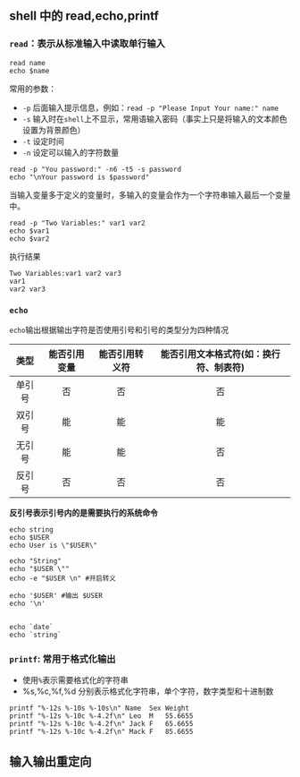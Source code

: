 ## shell 中的 read,echo,printf

### `read`：表示从标准输入中读取单行输入

```
read name
echo $name
```

常用的参数：

* `-p` 后面输入提示信息，例如：`read -p "Please Input Your name:" name`
* `-s` 输入时在`shell`上不显示，常用语输入密码（事实上只是将输入的文本颜色设置为背景颜色）
* `-t` 设定时间
* `-n` 设定可以输入的字符数量

```
read -p "You password:" -n6 -t5 -s password
echo "\nYour password is $password"
```
当输入变量多于定义的变量时，多输入的变量会作为一个字符串输入最后一个变量中。
```
read -p "Two Variables:" var1 var2
echo $var1
echo $var2

```
执行结果
```
Two Variables:var1 var2 var3
var1
var2 var3
```

### `echo`

`echo`输出根据输出字符是否使用引号和引号的类型分为四种情况

|  类型  | 能否引用变量 | 能否引用转义符 | 能否引用文本格式符(如：换行符、制表符) |
| :----: | :----------: | :------------: | :------------------------------------: |
| 单引号 |      否      |       否       |                   否                   |
| 双引号 |      能      |       能       |                   能                   |
| 无引号 |      能      |       能       |                   否                   |
|   反引号     |         否     |    否            | 否|


**反引号表示引号内的是需要执行的系统命令**

```
echo string
echo $USER
echo User is \"$USER\"

echo "String"
echo "$USER \""
echo -e "$USER \n" #开启转义

echo '$USER' #输出 $USER 
echo '\n'


echo `date`
echo `string`
```

### `printf`: 常用于格式化输出
- 使用`%`表示需要格式化的字符串
- %s,%c,%f,%d 分别表示格式化字符串，单个字符，数字类型和十进制数

```
printf "%-12s %-10s %-10s\n" Name  Sex Weight
printf "%-12s %-10c %-4.2f\n" Leo  M   55.6655
printf "%-12s %-10c %-4.2f\n" Jack F   65.6655
printf "%-12s %-10c %-4.2f\n" Mack F   85.6655

```

## 输入输出重定向
